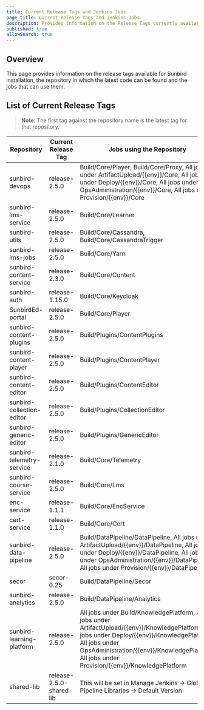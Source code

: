 ```yaml
---
title: Current Release Tags and Jenkins Jobs
page_title: Current Release Tags and Jenkins Jobs
description: Provides information on the Release Tags currently available and the Jenkins jobs that can use them
published: true
allowSearch: true
---
```


## Overview

This page provides information on the release tags available for Sunbird installation, the repository in which the latest code can be found and the jobs that can use them.

## List of Current Release Tags

> **Note**: The first tag against the repository name is the latest tag for that repository.


| Repository                | Current Release Tag           | Jobs using the Repository |
|--------------------------|-------------------------------|----------------------------|
| sunbird-devops            | release-2.5.0 | Build/Core/Player, Build/Core/Proxy, All jobs under ArtifactUpload/{{env}}/Core, All jobs under Deploy/{{env}}/Core, All jobs under OpsAdministration/{{env}}/Core, All jobs under Provision/{{env}}/Core    |
| sunbird-lms-service       | release-2.5.0 | Build/Core/Learner       |
| sunbird-utils             | release-2.5.0 | Build/Core/Cassandra, Build/Core/CassandraTrigger |
| sunbird-lms-jobs          | release-2.5.0 | Build/Core/Yarn   |
| sunbird-content-service   | release-2.3.0 | Build/Core/Content |
| sunbird-auth              | release-1.15.0 | Build/Core/Keycloak |
| SunbirdEd-portal          | release-2.5.0 | Build/Core/Player |
| sunbird-content-plugins   | release-2.5.0 | Build/Plugins/ContentPlugins |
| sunbird-content-player   | release-2.5.0 | Build/Plugins/ContentPlayer |
| sunbird-content-editor   | release-2.5.0 | Build/Plugins/ContentEditor |
| sunbird-collection-editor   | release-2.5.0 | Build/Plugins/CollectionEditor |
| sunbird-generic-editor  | release-2.5.0 | Build/Plugins/GenericEditor |
| sunbird-telemetry-service | release-2.1.0 | Build/Core/Telemetry |
| sunbird-course-service    | release-2.5.0 | Build/Core/Lms |
| enc-service | release-1.1.1 | Build/Core/EncService |
| cert-service | release-1.1.0 | Build/Core/Cert |
| sunbird-data-pipeline     | release-2.5.0| Build/DataPipeline/DataPipeline, All jobs under ArtifactUpload/{{env}}/DataPipeline, All jobs under Deploy/{{env}}/DataPipeline, All jobs under OpsAdministration/{{env}}/DataPipeline, All jobs under Provision/{{env}}/DataPipeline|
| secor                     | secor-0.25 | Build/DataPipeline/Secor  |
| sunbird-analytics         | release-2.5.0 | Build/DataPipeline/Analytics|
| sunbird-learning-platform | release-2.5.0 | All jobs under Build/KnowledgePlatform, All jobs under ArtifactUpload/{{env}}/KnowledgePlatform, All jobs under Deploy/{{env}}/KnowledgePlatform, All jobs under OpsAdministration/{{env}}/KnowledgePlatform, All jobs under Provision/{{env}}/KnowledgePlatform |
| shared-lib   | release-2.5.0-shared-lib | This will be set in Manage Jenkins -> Global Pipeline Libraries -> Default Version |
